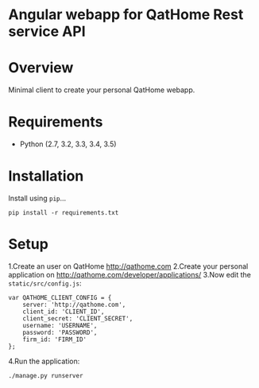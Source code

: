 # Angular webapp for QatHome Rest service API

# Overview

Minimal client to create your personal QatHome webapp.

# Requirements

* Python (2.7, 3.2, 3.3, 3.4, 3.5)

# Installation

Install using `pip`...

    pip install -r requirements.txt

# Setup

1.Create an user on QatHome http://qathome.com
2.Create your personal application on http://qathome.com/developer/applications/
3.Now edit the `static/src/config.js`:
```javescript
var QATHOME_CLIENT_CONFIG = {
    server: 'http://qathome.com',
    client_id: 'CLIENT_ID',
    client_secret: 'CLIENT_SECRET',
    username: 'USERNAME',
    password: 'PASSWORD',
    firm_id: 'FIRM_ID'
};
```    
4.Run the application:
    
    ./manage.py runserver

